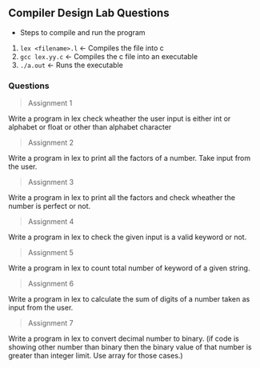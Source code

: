 ## Compiler Design Lab Questions

- Steps to compile and run the program

1. `lex <filename>.l` &#8592; Compiles the file into c
2. `gcc lex.yy.c` &#8592; Compiles the c file into an executable
3. `./a.out` &#8592; Runs the executable

### Questions

> Assignment 1

Write a program in lex check wheather the user input is either int or alphabet or float or other than alphabet character

> Assignment 2

Write a program in lex to print all the factors of a number. Take input from the user.

> Assignment 3

Write a program in lex to print all the factors and check wheather the number is perfect or not.

> Assignment 4

Write a program in lex to check the given input is a valid keyword or not.

> Assignment 5

Write a program in lex to count total number of keyword of a given string.

> Assignment 6

Write a program in lex to calculate the sum of digits of a number taken as input from the user.

> Assignment 7

Write a program in lex to convert decimal number to binary.
(if code is showing other number than binary then the binary value of that number is greater than integer limit. Use array for those cases.)
